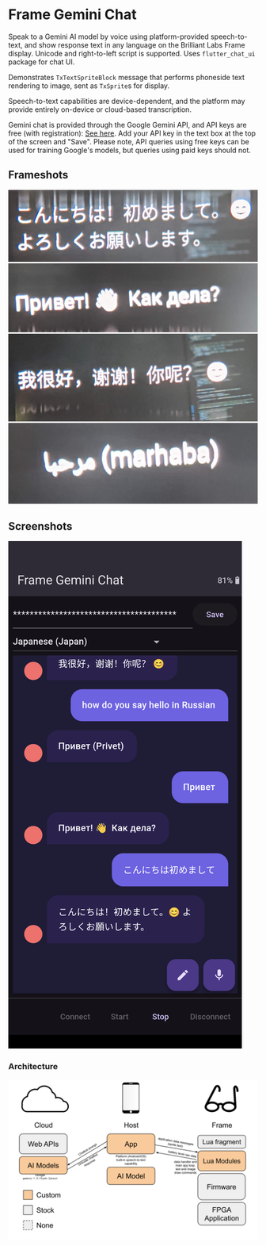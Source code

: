 # Frame Gemini Chat

Speak to a Gemini AI model by voice using platform-provided speech-to-text, and show response text in any language on the Brilliant Labs Frame display. Unicode and right-to-left script is supported. Uses `flutter_chat_ui` package for chat UI.

Demonstrates `TxTextSpriteBlock` message that performs phoneside text rendering to image, sent as `TxSprite`s for display.

Speech-to-text capabilities are device-dependent, and the platform may provide entirely on-device or cloud-based transcription.

Gemini chat is provided through the Google Gemini API, and API keys are free (with registration): [See here](https://ai.google.dev/gemini-api/docs/api-key). Add your API key in the text box at the top of the screen and "Save".
Please note, API queries using free keys can be used for training Google's models, but queries using paid keys should not.

## Frameshots

![Frameshot1](docs/frameshot1.png)
![Frameshot1](docs/frameshot2.png)
![Frameshot1](docs/frameshot3.png)
![Frameshot1](docs/frameshot4.png)


## Screenshots

![Screenshot1](docs/screenshot1.png)

### Architecture
![Architecture](docs/Frame%20App%20Architecture%20-%20Gemini%20Chat%20Universal.svg)

